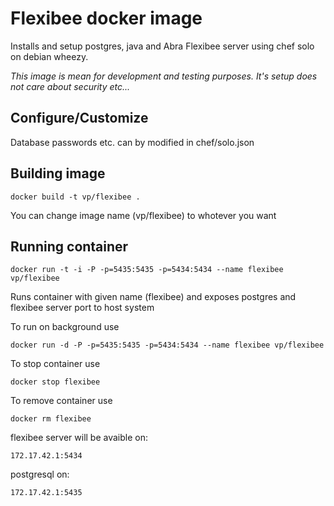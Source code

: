 # Flexibee docker image

Installs and setup postgres, java and Abra Flexibee server using chef solo on debian wheezy.

*This image is mean for development and testing purposes. It's setup does not care about security etc...*

Configure/Customize
-------------------

Database passwords etc. can by modified in chef/solo.json


Building image
-----------

    docker build -t vp/flexibee .
    
You can change image name (vp/flexibee) to whotever you want

Running container
-----------------

    docker run -t -i -P -p=5435:5435 -p=5434:5434 --name flexibee vp/flexibee
    
Runs container with given name (flexibee) and exposes postgres and flexibee server port to host system

To run on background use

    docker run -d -P -p=5435:5435 -p=5434:5434 --name flexibee vp/flexibee
   
To stop container use

    docker stop flexibee
    
To remove container use

    docker rm flexibee

flexibee server will be avaible on: 
     
    172.17.42.1:5434
  
postgresql on:
  
    172.17.42.1:5435

